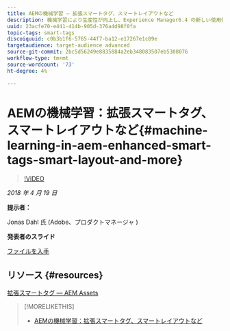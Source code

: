 ```yaml
---
title: AEMの機械学習 — 拡張スマートタグ、スマートレイアウトなど
description: 機械学習により生産性が向上し、Experience Manager6.4 の新しい使用例がロック解除される仕組みを説明します。
uuid: 23acfe70-e441-414b-905d-376a4d98f0fa
topic-tags: smart-tags
discoiquuid: c0b3b1f6-5765-44f7-ba12-e17267e1c89e
targetaudience: target-audience advanced
source-git-commit: 2bc5d56249e8835884a2eb348083507eb5308076
workflow-type: tm+mt
source-wordcount: '73'
ht-degree: 4%

---
```



# AEMの機械学習：拡張スマートタグ、スマートレイアウトなど{#machine-learning-in-aem-enhanced-smart-tags-smart-layout-and-more}

>[!VIDEO](https://video.tv.adobe.com/v/22255/?quality=9)

*2018 年 4 月 19 日*

**提示者：**

Jonas Dahl 氏 (Adobe、プロダクトマネージャ )

**発表者のスライド**

[ファイルを入手](assets/aem+gems+ml+and+ai+in+aem+4+17+18.pdf)

## リソース {#resources}

[拡張スマートタグ — AEM Assets](https://helpx.adobe.com/experience-manager/6-4/assets/using/enhanced-smart-tags.html)

<!--
[Get back to the Overview](https://helpx.adobe.com/experience-manager/kt/eseminars/gems/aem-index.html)
-->

>[!MORELIKETHIS]
>
>* [AEMの機械学習：拡張スマートタグ、スマートレイアウトなど](aem-machine-learning.md)

